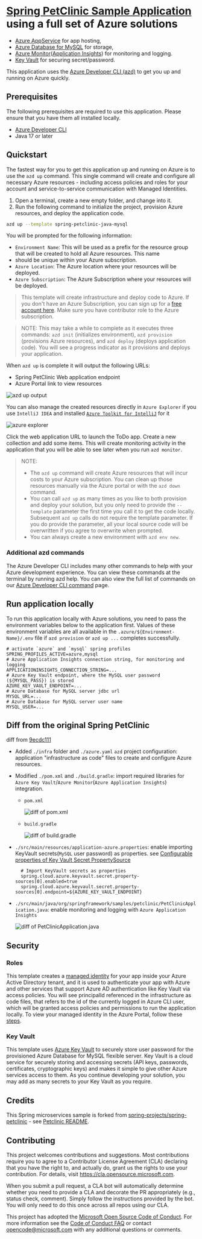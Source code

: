 # [Spring PetClinic Sample Application](https://github.com/spring-projects/spring-petclinic) using a full set of Azure solutions

* [Azure AppService](https://azure.microsoft.com/en-us/products/app-service/) for app hosting,
* [Azure Database for MySQL](https://azure.microsoft.com/en-us/products/mysql/) for storage,
* [Azure Monitor](https://azure.microsoft.com/en-us/products/monitor/)([Application Insights](https://learn.microsoft.com/en-us/azure/azure-monitor/app/app-insights-overview?tabs=net)) for monitoring and logging.
* [Key Vault](https://azure.microsoft.com/en-us/products/key-vault/) for securing secret/password.

This application uses the [Azure Developer CLI (azd)](https://learn.microsoft.com/en-us/azure/developer/azure-developer-cli/overview)
to get you up and running on Azure quickly.

## Prerequisites

The following prerequisites are required to use this application. Please ensure that you have them all installed locally.

* [Azure Developer CLI](https://learn.microsoft.com/en-us/azure/developer/azure-developer-cli/install-azd)
* Java 17 or later

## Quickstart

The fastest way for you to get this application up and running on Azure is to use the `azd up` command. This single command will create
and configure all necessary Azure resources - including access policies and roles for your account and service-to-service communication
with Managed Identities.

1. Open a terminal, create a new empty folder, and change into it.
2. Run the following command to initialize the project, provision Azure resources, and deploy the application code.

```bash
azd up --template spring-petclinic-java-mysql
```

You will be prompted for the following information:

- `Environment Name`: This will be used as a prefix for the resource group that will be created to hold all Azure resources. This name
- should be unique within your Azure subscription.
- `Azure Location`: The Azure location where your resources will be deployed.
- `Azure Subscription`: The Azure Subscription where your resources will be deployed.

> This template will create infrastructure and deploy code to Azure. If you don't have an Azure Subscription, you can sign up for
> a [free account here](https://azure.microsoft.com/free/). Make sure you have contributor role to the Azure subscription.

> NOTE: This may take a while to complete as it executes three commands: `azd init` (initializes environment), `azd provision`
> (provisions Azure resources), and `azd deploy` (deploys application code). You will see a progress indicator as it provisions and
> deploys your application.

When `azd up` is complete it will output the following URLs:

- Spring PetClinic Web application endpoint
- Azure Portal link to view resources

![azd up output](readme.assests/azd_up_output.png)

You can also manage the created resources directly in `Azure Explorer` if you use `IntelliJ IDEA` and installed 
[`Azure Toolkit for IntelliJ`](https://plugins.jetbrains.com/plugin/8053-azure-toolkit-for-intellij) for it

![azure explorer](readme.assests/azure_explorer.png)

Click the web application URL to launch the ToDo app. Create a new collection and add some items. This will create monitoring activity
in the application that you will be able to see later when you run `azd monitor`.

> NOTE:
>
> - The `azd up` command will create Azure resources that will incur costs to your Azure subscription. You can clean up those resources
> manually via the Azure portal or with the `azd down` command.
> - You can call `azd up` as many times as you like to both provision and deploy your solution, but you only need to provide the
> `--template` parameter the first time you call it to get the code locally. Subsequent `azd up` calls do not require the template
> parameter. If you do provide the parameter, all your local source code will be overwritten if you agree to overwrite when prompted.
> - You can always create a new environment with `azd env new`.

### Additional azd commands

The Azure Developer CLI includes many other commands to help with your Azure development experience.
You can view these commands at the terminal by running azd help. You can also view the full list of
commands on our [Azure Developer CLI command](https://aka.ms/azure-dev/ref) page.

## Run application locally

To run this application locally with Azure solutions, you need to pass the environment variables below to the application first. Values of these
environment variables are all available in the `.azure/${Environment-Name}/.env` file if `azd provision` or `azd up ...` completes successfully.

```properties
# activate `azure` and `mysql` spring profiles
SPRING_PROFILES_ACTIVE=azure,mysql
# Azure Application Insights connection string, for monitoring and logging
APPLICATIONINSIGHTS_CONNECTION_STRING=...
# Azure Key Vault endpoint, where the MySQL user password (${MYSQL_PASS}) is stored
AZURE_KEY_VAULT_ENDPOINT=...
# Azure Database for MySQL server jdbc url
MYSQL_URL=...
# Azure Database for MySQL server user name
MYSQL_USER=...
```

## Diff from the original Spring PetClinic
diff from [9ecdc111](https://github.com/spring-projects/spring-petclinic/commit/9ecdc1111e3da388a750ace41a125287d9620534)

* Added `./infra` folder and `./azure.yaml` `azd` project configuration: application "infrastructure as code" files to create and configure Azure resources.
* Modified `./pom.xml` and `./build.gradle`: import required libraries for `Azure Key Vault`/`Azure Monitor`(`Azure Application Insights`) integration.
    * `pom.xml`

      ![diff of pom.xml](readme.assests/pom.xml.diff.png)
    * `build.gradle`

      ![diff of build.gradle](readme.assests/build.gradle.diff.png)
* `./src/main/resources/application-azure.properties`: enable importing KeyVault secrets(`MySQL` user password) as properties.
  see [Configurable properties of Key Vault Secret PropertySource](https://microsoft.github.io/spring-cloud-azure/current/reference/html/index.html#all-configurable-properties)
  ```properties
    # Import KeyVault secrets as properties
    spring.cloud.azure.keyvault.secret.property-sources[0].enabled=true
    spring.cloud.azure.keyvault.secret.property-sources[0].endpoint=${AZURE_KEY_VAULT_ENDPOINT}
  ```
* `./src/main/java/org/springframework/samples/petclinic/PetClinicApplication.java`: enable monitoring and logging with `Azure Application Insights`

  ![diff of PetClinicApplication.java](readme.assests/PetClinicApplication.java.diff.png)

## Security

### Roles

This template creates a [managed identity](https://docs.microsoft.com/azure/active-directory/managed-identities-azure-resources/overview)
for your app inside your Azure Active Directory tenant, and it is used to authenticate your app with Azure and other services
that support Azure AD authentication like Key Vault via access policies. You will see principalId referenced in the infrastructure
as code files, that refers to the id of the currently logged in Azure CLI user, which will be granted access policies and permissions
to run the application locally. To view your managed identity in the Azure Portal, follow these
[steps](https://docs.microsoft.com/azure/active-directory/managed-identities-azure-resources/how-to-view-managed-identity-service-principal-portal).

### Key Vault

This template uses [Azure Key Vault](https://docs.microsoft.com/azure/key-vault/general/overview) to securely store user password
for the provisioned Azure Database for MySQL flexible server. Key Vault is a cloud service for securely storing and accessing secrets
(API keys, passwords, certificates, cryptographic keys) and makes it simple to give other Azure services access to them. As you
continue developing your solution, you may add as many secrets to your Key Vault as you require.


## Credits

This Spring microservices sample is forked from
[spring-projects/spring-petclinic](https://github.com/spring-projects/spring-petclinic) - see [Petclinic README](./README-petclinic.md).

## Contributing

This project welcomes contributions and suggestions.  Most contributions require you to agree to a
Contributor License Agreement (CLA) declaring that you have the right to, and actually do, grant us
the rights to use your contribution. For details, visit https://cla.opensource.microsoft.com.

When you submit a pull request, a CLA bot will automatically determine whether you need to provide
a CLA and decorate the PR appropriately (e.g., status check, comment). Simply follow the instructions
provided by the bot. You will only need to do this once across all repos using our CLA.

This project has adopted the [Microsoft Open Source Code of Conduct](https://opensource.microsoft.com/codeofconduct/).
For more information see the [Code of Conduct FAQ](https://opensource.microsoft.com/codeofconduct/faq/) or
contact [opencode@microsoft.com](mailto:opencode@microsoft.com) with any additional questions or comments.
